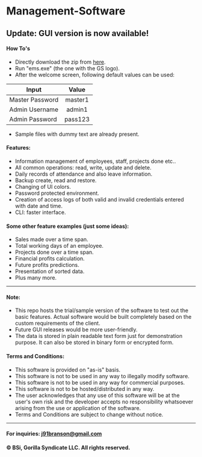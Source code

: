 # Management-Software

## Update: GUI version is now available!

#### How To's
- Directly download the zip from [here](https://github.com/gorillasyndicate/Management-Software/archive/master.zip).
- Run "ems.exe" (the one with the GS logo).
- After the welcome screen, following default values can be used:

| Input           | Value         |
| --------------- |:-------------:|
| Master Password | master1  |
| Admin Username  | admin1   |
| Admin Password  | pass123  |

- Sample files with dummy text are already present.

#### Features:
- Information management of employees, staff, projects done etc..
- All common operations: read, write, update and delete.
- Daily records of attendance and also leave information.
- Backup create, read and restore.
- Changing of UI colors.
- Password protected environment.
- Creation of access logs of both valid and invalid credentials entered with date and time.
- CLI: faster interface.

#### Some other feature examples (just some ideas):
- Sales made over a time span.
- Total working days of an employee.
- Projects done over a time span.
- Financial profits calculation.
- Future profits predictions.
- Presentation of sorted data.
- Plus many more.

<hr>

#### Note:
- This repo hosts the trial/sample version of the software to test out the basic features. Actual software would be built completely based on the custom requirements of the client.
- Future GUI releases would be more user-friendly.
- The data is stored in plain readable text form just for demonstration purpose. It can also be stored in binary form or encrypted form.

#### Terms and Conditions:
- This software is provided on "as-is" basis.
- This software is not to be used in any way to illegally modify software.
- This software is not to be used in any way for commercial purposes.
- This software is not to be hosted/distributed in any way.
- The user acknowledges that any use of this software will be at the user's own risk and the developer accepts no responsibility whatsoever arising from the use or application of the software.
- Terms and Conditions are subject to change without notice.

<hr>

#### For inquiries: j91branson@gmail.com
#### © BSi, Gorilla Syndicate LLC. All rights reserved.

